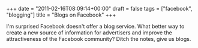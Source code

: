 +++
date = "2011-02-16T08:09:14+00:00"
draft = false
tags = ["facebook", "blogging"]
title = "Blogs on Facebook"
+++
<p>I'm surprised Facebook doesn't offer a blog service. What better way to create a new source of information for advertisers and improve the attractiveness of the Facebook community? Ditch the notes, give us blogs.</p>
